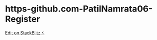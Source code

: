# https-github.com-PatilNamrata06-Register

[Edit on StackBlitz ⚡️](https://stackblitz.com/edit/stackblitz-starters-m5azqe)